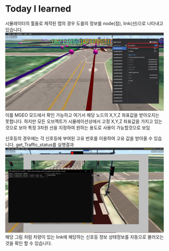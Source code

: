 # Today I learned

시뮬레이터의 툴들로 제작된 맵의 경우 도를의 정보를 node(점), link(선)으로 나타내고 있습니다.
![Alt text](../images/image1.png)
이를 MGEO 모드에서 확인 가능하고 여기서 해당 노드의 X,Y,Z 좌표값을 받아오지는 못합니다. 하지만 모든 오브젝트가 시뮬레이션상에서 고정 X,Y,Z 좌표값을 가지고 있는것으로 보아 특정 3차원 선을 지정하여 원하는 용도로 사용이 가능할것으로 보임

신호등의 경우에는 각 신호등에 부여된 고유 번호를 이용하여 고유 값을 받아올 수 있습니다. get_Traffic_status를 실행결과
![Alt text](../images/image2.png)
해당 그림 처럼 차량이 있는 link에 해당하는 신호등 정보 상태정보를 자동으로 불러오는것을 확인 할 수 있습니다.